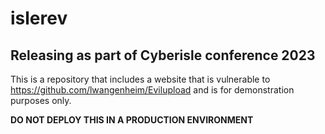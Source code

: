 # islerev
## Releasing as part of Cyberisle conference 2023
This is a repository that includes a website that is vulnerable to https://github.com/lwangenheim/Evilupload and is for demonstration purposes only.

**DO NOT DEPLOY THIS IN A PRODUCTION ENVIRONMENT**
